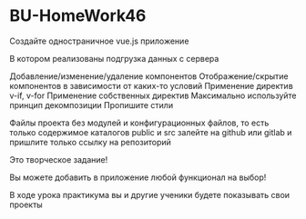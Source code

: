 # BU-HomeWork46

Создайте одностраничное vue.js приложение

В котором реализованы подгрузка данных с сервера

Добавление/изменение/удаление компонентов
Отображение/скрытие компонентов в зависимости от каких-то условий
Применение директив v-if, v-for
Применение собственных директив
Максимально используйте принцип декомпозиции
Пропишите стили

Файлы проекта без модулей и конфигурационных файлов, то есть только содержимое каталогов public и src залейте на github или gitlab и пришлите только ссылку на репозиторий

Это творческое задание!

Вы можете добавить в приложение любой функционал на выбор!

В ходе урока практикума вы и другие ученики будете показывать свои проекты
